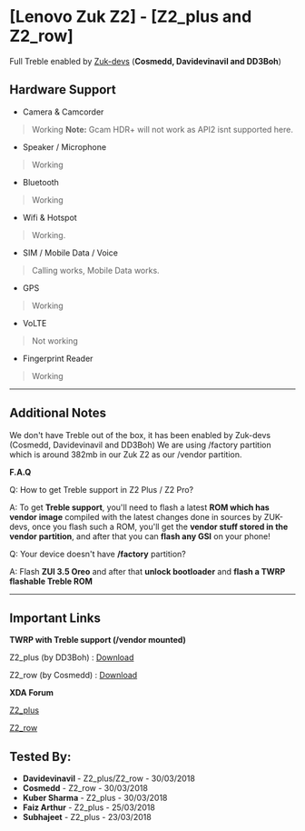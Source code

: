 # [Lenovo Zuk Z2] - [Z2_plus and Z2_row]
Full Treble enabled by [Zuk-devs](https://github.com/Zuk-devs) (**Cosmedd, Davidevinavil and DD3Boh**)

## Hardware Support

* Camera & Camcorder
> Working
**Note:** Gcam HDR+ will not work as API2 isnt supported here.

* Speaker / Microphone
> Working

* Bluetooth
> Working

* Wifi & Hotspot
> Working.

* SIM / Mobile Data / Voice
> Calling works, Mobile Data works. 

* GPS
> Working

* VoLTE
> Not working

* Fingerprint Reader
> Working

***
## Additional Notes

We don't have Treble out of the box, it has been enabled by Zuk-devs (Cosmedd, Davidevinavil and DD3Boh)
We are using /factory partition which is around 382mb in our Zuk Z2 as our /vendor partition.

**F.A.Q**

Q: How to get Treble support in Z2 Plus / Z2 Pro?

A: To get **Treble support**, you'll need to flash a latest **ROM which has vendor image** compiled with the latest changes done in sources by ZUK-devs, once you flash such a ROM, you'll get the **vendor stuff stored in the vendor partition**, and after that you can **flash any GSI** on your phone!


Q: Your device doesn't have **/factory** partition?

A: Flash **ZUI 3.5 Oreo** and after that **unlock bootloader** and **flash a TWRP flashable Treble ROM**


***

## Important Links
**TWRP with Treble support (/vendor mounted)**

Z2_plus (by DD3Boh)  : [Download](https://www.androidfilehost.com/?fid=746010030569960709)

Z2_row  (by Cosmedd) : [Download](https://github.com/cosmedd/android_device_zuk_z2_row/releases/download/20180311/20180311_recovery.img)

**XDA Forum**

[Z2_plus](https://forum.xda-developers.com/lenovo-zuk-z2)

[Z2_row](https://forum.xda-developers.com/zuk-z2-pro)

## Tested By:
* **Davidevinavil** - Z2_plus/Z2_row - 30/03/2018
* **Cosmedd** - Z2_row - 30/03/2018
* **Kuber Sharma** - Z2_plus - 30/03/2018
* **Faiz Arthur** - Z2_plus - 25/03/2018
* **Subhajeet** - Z2_plus - 23/03/2018

